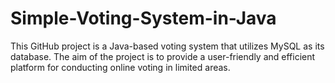 # Simple-Voting-System-in-Java
This GitHub project is a Java-based voting system that utilizes MySQL as its database. The aim of the project is to provide a user-friendly and efficient platform for conducting online voting in limited areas.
